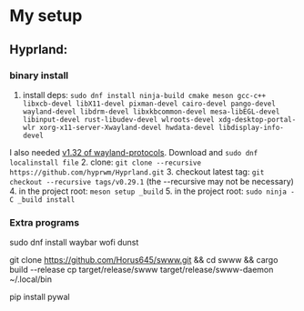 # My setup

## Hyprland:

### binary install

1. install deps: `sudo dnf install ninja-build cmake meson gcc-c++ libxcb-devel libX11-devel pixman-devel cairo-devel pango-devel wayland-devel libdrm-devel libxkbcommon-devel mesa-libEGL-devel libinput-devel rust-libudev-devel wlroots-devel xdg-desktop-portal-wlr xorg-x11-server-Xwayland-devel hwdata-devel libdisplay-info-devel`

I also needed [v1.32 of wayland-protocols](https://dl.fedoraproject.org/pub/fedora/linux/development/rawhide/Everything/x86_64/os/Packages/w/wayland-protocols-devel-1.32-2.fc39.noarch.rpm). Download and `sudo dnf localinstall file`
2. clone: `git clone --recursive https://github.com/hyprwm/Hyprland.git`
3. checkout latest tag: `git checkout --recursive tags/v0.29.1` (the --recursive may not be necessary)
4. in the project root: `meson setup _build`
5. in the project root: `sudo ninja -C _build install`

### Extra programs

sudo dnf install waybar wofi dunst

git clone https://github.com/Horus645/swww.git && cd swww && cargo build --release
cp target/release/swww target/release/swww-daemon ~/.local/bin

pip install pywal

